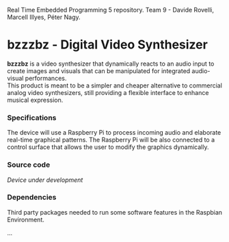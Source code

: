 Real Time Embedded Programming 5 repository. Team 9 - Davide Rovelli, Marcell Illyes, Péter Nagy. 
# bzzzbz - Digital Video Synthesizer
**bzzzbz** is a video synthesizer that dynamically reacts to an audio input to create images and visuals that can be manipulated for integrated audio-visual performances.  <br>
This product is meant to be a simpler and cheaper alternative to commercial analog video synthesizers, still providing a flexible interface to enhance musical expression.
### Specifications
The device will use a Raspberry Pi to process incoming audio and elaborate real-time graphical patterns. The Raspberry Pi will be also connected to a control surface that allows the user to modify the graphics dynamically.
### Source code
*Device under development*

### Dependencies
Third party packages needed to run some software features in the Raspbian Environment.

...
